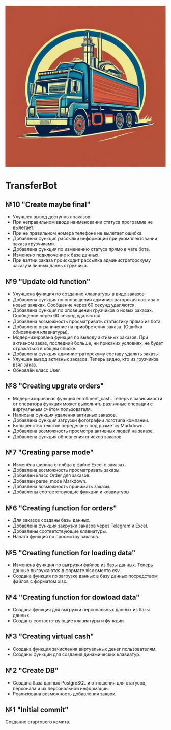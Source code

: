 ![Логотип компании](db/logo.jpg)
# TransferBot
## №10 "Create maybe final"
- Улучшен вывод доступных заказов.
- При неправильном вводе наименовании статуса программа не вылетает.
- При не правильном номера телефоне не вылетает ошибка.
- Добавлена функция рассылки информации при укомплектовании заказа грузчиками.
- Добавлена функция по изменению статуса прямо в чате бота.
- Изменено подключение к базе данных.
- При взятии заказа происходит рассылка администраторскуму заказу и личных данных грузчика.
## №9 "Update old function"
- Улучшена функция по созданию клавиатуры в виде заказов
- Добавлена функция по оповещении администраторская состава о новых заявках. Сообщение через 60 секунд удаляются.
- Добавлена функция по оповещении грузчиков о новых заказах. Сообщение через 60 секунд удаляются.
- Добавлена возможность просматривать статистику прямо из бота.
- Добавлено ограничение на приобретения заказа. (Ошибка обновления клавиатуры).
- Модернизирована функция по выводу активных заказов. При активном заказ, последний больше, ни прикаких условиях, не будет отражаться в общем списке.
- Добавлена функция администраторскуму составу удалять заказы.
- Улучшен вывод активных заказов. Теперь видно, кто из грузчиков взял заказ.
- Обновлён класс User.
## №8 "Creating upgrate orders"
- Модернизированая функция enrollment_cash. Теперь в зависимости от оператора функция может выполнять различные операции с виртуальным счётом пользователя.
- Написана функция удаления активных заказов.
- Добавлена функция загрузки фотографии логотипа компании.
- Большенство текстов переделаны под разметку Markdown.
- Добавлена возможность просмотра активных людей на заказе.
- Добавлена функция обновления списков заказов.
## №7 "Creating parse mode"
- Изменёна ширина столбца в файле Excel о заказах.
- Добавлена возможность просматривать заказы.
- Добавлен класс Order для заказов.
- Добавлен parse_mode Markdown.
- Добавлена возможность принимать заказы.
- Добавлены соответствующие функции и клавиатуры.
## №6 "Creating function for orders"
- Для заказов созданы базы данных.
- Добавлена функция закрузки заказов через Telegram и Excel.
- Добавлены соответствующие клавиатуры.
- Начата функция по просмотру заказов.
## №5 "Creating function for loading data"
- Изменена функция по выгрузки файлов из базы данных. Теперь данные выгружаются в формате xlsx вместо csv. 
- Создана функция по загрузке данных в базу данных посредством файлов с форматом xlsx.
## №4 "Creating function for dowload data"
- Создана функция для выгрузки персональных данных из базы данных.
- Созданы соответствующие клавиатуры и функции
## №3 "Creating virtual cash"
- Создана функция зачисления виртуальных денег пользователям.
- Созданы функции для создания динамических клавиатур.
## №2 "Create DB"
- Создана база данных PostgreSQL и отношения для статусов, персонала и их персональной информации.
- Реализована возможность добавления заявок.
## №1 "Initial commit"
Создание стартового комита.
